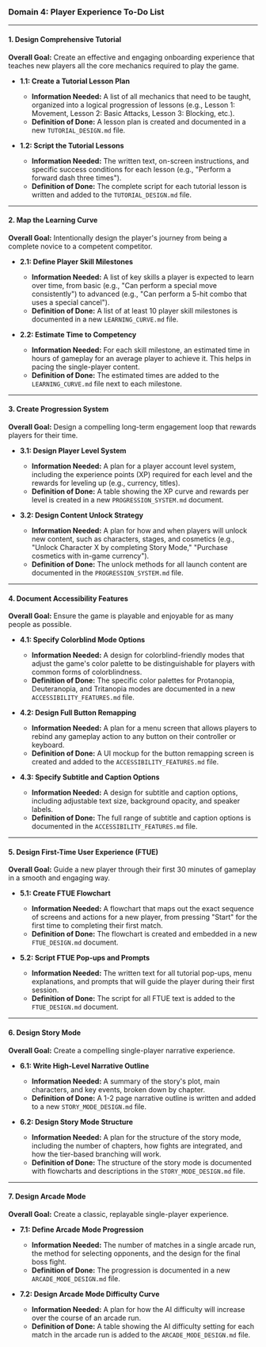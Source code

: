 ### Domain 4: Player Experience To-Do List

---

#### 1. Design Comprehensive Tutorial

**Overall Goal:** Create an effective and engaging onboarding experience that teaches new players all the core mechanics required to play the game.

*   **1.1: Create a Tutorial Lesson Plan**
    *   **Information Needed:** A list of all mechanics that need to be taught, organized into a logical progression of lessons (e.g., Lesson 1: Movement, Lesson 2: Basic Attacks, Lesson 3: Blocking, etc.).
    *   **Definition of Done:** A lesson plan is created and documented in a new `TUTORIAL_DESIGN.md` file.

*   **1.2: Script the Tutorial Lessons**
    *   **Information Needed:** The written text, on-screen instructions, and specific success conditions for each lesson (e.g., "Perform a forward dash three times").
    *   **Definition of Done:** The complete script for each tutorial lesson is written and added to the `TUTORIAL_DESIGN.md` file.

---

#### 2. Map the Learning Curve

**Overall Goal:** Intentionally design the player's journey from being a complete novice to a competent competitor.

*   **2.1: Define Player Skill Milestones**
    *   **Information Needed:** A list of key skills a player is expected to learn over time, from basic (e.g., "Can perform a special move consistently") to advanced (e.g., "Can perform a 5-hit combo that uses a special cancel").
    *   **Definition of Done:** A list of at least 10 player skill milestones is documented in a new `LEARNING_CURVE.md` file.

*   **2.2: Estimate Time to Competency**
    *   **Information Needed:** For each skill milestone, an estimated time in hours of gameplay for an average player to achieve it. This helps in pacing the single-player content.
    *   **Definition of Done:** The estimated times are added to the `LEARNING_CURVE.md` file next to each milestone.

---

#### 3. Create Progression System

**Overall Goal:** Design a compelling long-term engagement loop that rewards players for their time.

*   **3.1: Design Player Level System**
    *   **Information Needed:** A plan for a player account level system, including the experience points (XP) required for each level and the rewards for leveling up (e.g., currency, titles).
    *   **Definition of Done:** A table showing the XP curve and rewards per level is created in a new `PROGRESSION_SYSTEM.md` document.

*   **3.2: Design Content Unlock Strategy**
    *   **Information Needed:** A plan for how and when players will unlock new content, such as characters, stages, and cosmetics (e.g., "Unlock Character X by completing Story Mode," "Purchase cosmetics with in-game currency").
    *   **Definition of Done:** The unlock methods for all launch content are documented in the `PROGRESSION_SYSTEM.md` file.

---

#### 4. Document Accessibility Features

**Overall Goal:** Ensure the game is playable and enjoyable for as many people as possible.

*   **4.1: Specify Colorblind Mode Options**
    *   **Information Needed:** A design for colorblind-friendly modes that adjust the game's color palette to be distinguishable for players with common forms of colorblindness.
    *   **Definition of Done:** The specific color palettes for Protanopia, Deuteranopia, and Tritanopia modes are documented in a new `ACCESSIBILITY_FEATURES.md` file.

*   **4.2: Design Full Button Remapping**
    *   **Information Needed:** A plan for a menu screen that allows players to rebind any gameplay action to any button on their controller or keyboard.
    *   **Definition of Done:** A UI mockup for the button remapping screen is created and added to the `ACCESSIBILITY_FEATURES.md` file.

*   **4.3: Specify Subtitle and Caption Options**
    *   **Information Needed:** A design for subtitle and caption options, including adjustable text size, background opacity, and speaker labels.
    *   **Definition of Done:** The full range of subtitle and caption options is documented in the `ACCESSIBILITY_FEATURES.md` file.

---

#### 5. Design First-Time User Experience (FTUE)

**Overall Goal:** Guide a new player through their first 30 minutes of gameplay in a smooth and engaging way.

*   **5.1: Create FTUE Flowchart**
    *   **Information Needed:** A flowchart that maps out the exact sequence of screens and actions for a new player, from pressing "Start" for the first time to completing their first match.
    *   **Definition of Done:** The flowchart is created and embedded in a new `FTUE_DESIGN.md` document.

*   **5.2: Script FTUE Pop-ups and Prompts**
    *   **Information Needed:** The written text for all tutorial pop-ups, menu explanations, and prompts that will guide the player during their first session.
    *   **Definition of Done:** The script for all FTUE text is added to the `FTUE_DESIGN.md` document.

---

#### 6. Design Story Mode

**Overall Goal:** Create a compelling single-player narrative experience.

*   **6.1: Write High-Level Narrative Outline**
    *   **Information Needed:** A summary of the story's plot, main characters, and key events, broken down by chapter.
    *   **Definition of Done:** A 1-2 page narrative outline is written and added to a new `STORY_MODE_DESIGN.md` file.

*   **6.2: Design Story Mode Structure**
    *   **Information Needed:** A plan for the structure of the story mode, including the number of chapters, how fights are integrated, and how the tier-based branching will work.
    *   **Definition of Done:** The structure of the story mode is documented with flowcharts and descriptions in the `STORY_MODE_DESIGN.md` file.

---

#### 7. Design Arcade Mode

**Overall Goal:** Create a classic, replayable single-player experience.

*   **7.1: Define Arcade Mode Progression**
    *   **Information Needed:** The number of matches in a single arcade run, the method for selecting opponents, and the design for the final boss fight.
    *   **Definition of Done:** The progression is documented in a new `ARCADE_MODE_DESIGN.md` file.

*   **7.2: Design Arcade Mode Difficulty Curve**
    *   **Information Needed:** A plan for how the AI difficulty will increase over the course of an arcade run.
    *   **Definition of Done:** A table showing the AI difficulty setting for each match in the arcade run is added to the `ARCADE_MODE_DESIGN.md` file.
